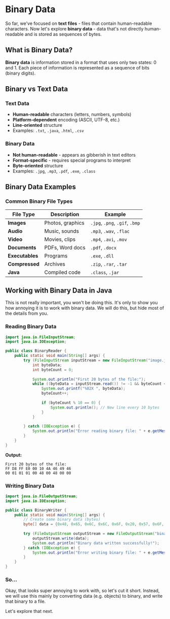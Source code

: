 # Binary Data

So far, we've focused on **text files** - files that contain human-readable characters. Now let's explore **binary data** - data that's not directly human-readable and is stored as sequences of bytes.


## What is Binary Data?

**Binary data** is information stored in a format that uses only two states: 0 and 1. Each piece of information is represented as a sequence of bits (binary digits).

## Binary vs Text Data

### Text Data
- **Human-readable** characters (letters, numbers, symbols)
- **Platform-dependent** encoding (ASCII, UTF-8, etc.)
- **Line-oriented** structure
- Examples: `.txt`, `.java`, `.html`, `.csv`

### Binary Data
- **Not human-readable** - appears as gibberish in text editors
- **Format-specific** - requires special programs to interpret
- **Byte-oriented** structure
- Examples: `.jpg`, `.mp3`, `.pdf`, `.exe`, `.class`

## Binary Data Examples


### Common Binary File Types

| File Type | Description | Example |
|-----------|-------------|---------|
| **Images** | Photos, graphics | `.jpg`, `.png`, `.gif`, `.bmp` |
| **Audio** | Music, sounds | `.mp3`, `.wav`, `.flac` |
| **Video** | Movies, clips | `.mp4`, `.avi`, `.mov` |
| **Documents** | PDFs, Word docs | `.pdf`, `.docx` |
| **Executables** | Programs | `.exe`, `.dll` |
| **Compressed** | Archives | `.zip`, `.rar`, `.tar` |
| **Java** | Compiled code | `.class`, `.jar` |

## Working with Binary Data in Java

This is not really important, you won't be doing this. It's only to show you how annoying it is to work with binary data. We will do this, but hide most of the details from you.

### Reading Binary Data

```java
import java.io.FileInputStream;
import java.io.IOException;

public class BinaryReader {
    public static void main(String[] args) {
        try (FileInputStream inputStream = new FileInputStream("image.jpg")) {
            int byteData;
            int byteCount = 0;
            
            System.out.println("First 20 bytes of the file:");
            while ((byteData = inputStream.read()) != -1 && byteCount < 20) {
                System.out.printf("%02X ", byteData);
                byteCount++;
                
                if (byteCount % 10 == 0) {
                    System.out.println(); // New line every 10 bytes
                }
            }
            
        } catch (IOException e) {
            System.out.println("Error reading binary file: " + e.getMessage());
        }
    }
}
```

**Output:**
```
First 20 bytes of the file:
FF D8 FF E0 00 10 4A 46 49 46 
00 01 01 01 00 48 00 48 00 00 
```

### Writing Binary Data

```java
import java.io.FileOutputStream;
import java.io.IOException;

public class BinaryWriter {
    public static void main(String[] args) {
        // Create some binary data (bytes)
        byte[] data = {0x48, 0x65, 0x6C, 0x6C, 0x6F, 0x20, 0x57, 0x6F, 0x72, 0x6C, 0x64};
        
        try (FileOutputStream outputStream = new FileOutputStream("binary_data.dat")) {
            outputStream.write(data);
            System.out.println("Binary data written successfully!");
        } catch (IOException e) {
            System.out.println("Error writing binary file: " + e.getMessage());
        }
    }
}
```

### So...

Okay, that looks super annoying to work with, so let's cut it short. Instead, we will use this mainly by converting data (e.g. objects) to binary, and write that binary to a file.

Let's explore that next.